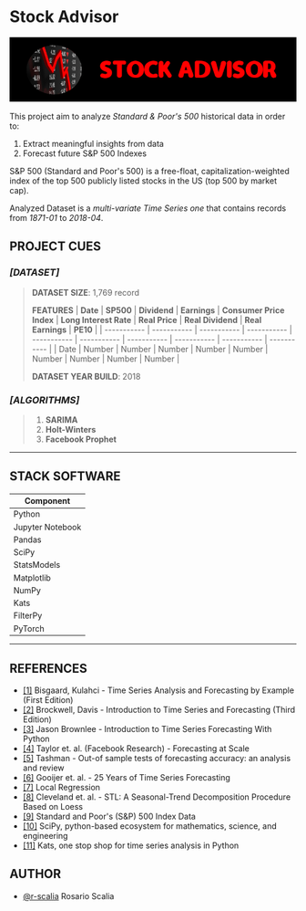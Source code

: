 # Stock Advisor
![Alt -> Project Logo](./img/project_logo.png)

This project aim to analyze *Standard & Poor's 500* historical data in order to:
1. Extract meaningful insights from data
2. Forecast future S&P 500 Indexes 

S&P 500 (Standard and Poor's 500) is a free-float, capitalization-weighted index of the top 500 publicly listed stocks in the US (top 500 by market cap).

Analyzed Dataset is a *multi-variate Time Series one* that contains records from *1871-01* to *2018-04*.


## PROJECT CUES


### *[DATASET]*
> **DATASET SIZE**: 1,769 record
>
> **FEATURES**
> | **Date**        | **SP500**       | **Dividend**    | **Earnings**    | **Consumer Price Index** | **Long Interest Rate** | **Real Price** | **Real Dividend**  | **Real Earnings** | **PE10**        | 
> | ----------- | ----------- | ----------- | ----------- | ----------- | -----------    | -----------        | ----------- | -----------  | ----------- |
> | Date      | Number       | Number       | Number       | Number          | Number          | Number              | Number       | Number        | Number       |
>
> **DATASET YEAR BUILD**: 2018

### *[ALGORITHMS]*
> 1. **SARIMA**
> 2. **Holt-Winters**
> 3. **Facebook Prophet**

------------------------------------------------------------------------------------------
## STACK SOFTWARE
| **Component**    |
| -----------      |
| Python           |
| Jupyter Notebook |
| Pandas           |
| SciPy            |
| StatsModels      |
| Matplotlib       |
| NumPy            |
| Kats             |
| FilterPy         |
| PyTorch          | 

------------------------------------------------------------------------------------------


## REFERENCES
- [[1]](https://www.wiley.com/en-us/Time+Series+Analysis+and+Forecasting+by+Example-p-9780470540640) Bisgaard, Kulahci - Time Series Analysis and Forecasting by Example (First Edition)
- [[2]](https://www.springer.com/gp/book/9783319298528) Brockwell, Davis - Introduction to Time Series and Forecasting (Third Edition)
- [[3]](https://machinelearningmastery.com/introduction-to-time-series-forecasting-with-python/) Jason Brownlee - Introduction to Time Series Forecasting With Python
- [[4]](https://peerj.com/preprints/3190.pdf) Taylor et. al. (Facebook Research) - Forecasting at Scale
- [[5]](https://www.researchgate.net/publication/247087596_Out-of_sample_tests_of_forecasting_accuracy_an_analysis_and_review) Tashman - Out-of sample tests of forecasting accuracy: an analysis and review
- [[6]](https://robjhyndman.com/papers/ijf25.pdf) Gooijer et. al. - 25 Years of Time Series Forecasting
- [[7]](https://en.wikipedia.org/wiki/Local_regression) Local Regression
- [[8]](https://www.wessa.net/download/stl.pdf) Cleveland et. al. - STL: A Seasonal-Trend Decomposition Procedure Based on Loess
- [[9]](https://datahub.io/core/s-and-p-500#data-cli) Standard and Poor's (S&P) 500 Index Data
- [[10]](https://www.scipy.org/) SciPy, python-based ecosystem for mathematics, science, and engineering
- [[11]](https://facebookresearch.github.io/Kats/) Kats, one stop shop for time series analysis in Python

## AUTHOR
- [@r-scalia](https://github.com/rscdev7) Rosario Scalia